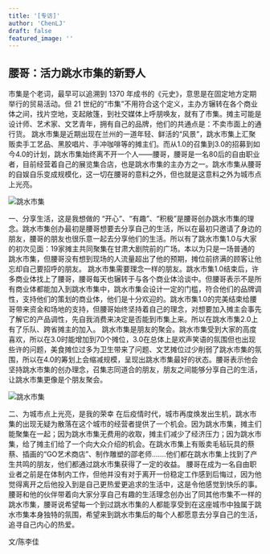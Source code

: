 ```yaml
---
title: '[专访]'
author: 'ChenLJ'
draft: false
featured_image: ''
---
```


## 腰哥：活力跳水市集的新野人

    
市集是个老词，最早可以追溯到 1370 年成书的《元史》，意思是在固定地方定期举行的贸易活动。但 21 世纪的“市集”不用符合这个定义，主办方辗转在各个商业体之间，找片空地，支起敞篷，到社交媒体上呼朋唤友，就有了市集。摊主可能是设计师、艺术家、文艺青年，拥有自己的品牌，他们的共通点是：不卖市面上的通行货。
跳水市集是近期出现在兰州的一道年轻、鲜活的“风景”，跳水市集上汇聚贩卖手工艺品、黑胶唱片、手冲咖啡等的摊主们。而从1.0的召集到3.0的招募到如今4.0的计划，跳水市集始终离不开一个人——腰哥，腰哥是一名80后的自由职业者，目前经营着自己的展览集合店，也是跳水市集的主办方之一。跳水市集从腰哥的自娱自乐变成规模化，这一切在腰哥的意料之外，但也就是这意料之外为城市点上光亮。

![跳水市集](/static/images/IMG_9411.JPG)

一、分享生活，这是我想做的
“开心”、“有趣”、“积极”是腰哥创办跳水市集的理念。跳水市集创办最初是腰哥想要去分享自己的生活，所以在最初只邀请了身边的朋友，腰哥的朋友也很乐意一起去分享他们的生活。所以有了跳水市集1.0与大家的初次见面：19家摊主共同聚集在甘肃大剧院前的广场。本以为只是一场普通的跳水市集，但腰哥没有想到现场的人流量超出了他的预期，摊位前挤满的顾客让他忘却自己要招呼的朋友。
跳水市集需要理念一样的朋友。跳水市集1.0结束后，许多商业体找上了腰哥，腰哥每天也辗转于与各个商业体洽谈中。但腰哥表示不是所有商业体都能加入到跳水市集中，跳水市集会设计一定的门槛，符合他们的品牌调性，支持他们的策划的商业体，他们是十分欢迎的。跳水市集1.0的完美结束给腰哥带来资金和场地的支持，但腰哥始终坚持着自己的理念，对想要加入摊主会事先了解它的产品调性，先自我消费来决定是否能到市集上来。所以在跳水市集2.0上有了乐队、跨省摊主的加入。
跳水市集是朋友的聚会。跳水市集受到大家的高度喜欢，所以在3.0时能增加到70个摊位，3.0在总体上是欢声笑语的氛围但也出现些许的问题，美食摊位过多为卫生带来了问题、文艺摊位过少削弱了跳水市集的氛围，所以在4.0的筹划上会缩减规模，呈现出跳水市集最好的状态。腰哥表示他会坚持跳水市集的创办理念，召集志同道合的朋友，朋友之间能够分享自己的生活，让跳水市集更像是个朋友聚会。

![跳水市集](/static/images/bombing.JPG)

二、为城市点上光亮，是我的荣幸
在后疫情时代，城市再度焕发出生机，跳水市集的出现无疑为散落在这个城市的经营者提供了一个机会。因为跳水市集，摊主们能聚集在一起；因为跳水市集无费用的收取，摊主们减少了经济压力；因为跳水市集，给了摊主们给了一个向大众介绍的机会。在跳水市集上有贩卖毛毡玩具的蔡蔡、插画的“GO艺术商店”、制作雕塑的邵老师.......他们都在跳水市集上找到了产生共鸣的朋友，他们都通过跳水市集获得了一定的收益。
腰哥在成为一名自由职业者之前是在体制内工作，但他并没有对于离开一份稳定工作感到后悔过，因为他觉得离开之后他投入到是自己更热爱更追求的生活中，这是令他感觉到快乐的事。腰哥和他的伙伴带着向大家分享自己有趣的生活理念创办出了同其他市集不一样的跳水市集，腰哥说希望每一个到过跳水市集的人都能享受到在这座城市中独属于跳水市集本身独特的氛围，希望来到跳水市集后的每个人都愿意去分享自己的生活，追寻自己内心的热爱。




文/陈李佳





